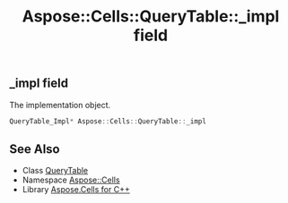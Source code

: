 ﻿---
title: Aspose::Cells::QueryTable::_impl field
linktitle: _impl
second_title: Aspose.Cells for C++ API Reference
description: 'Aspose::Cells::QueryTable::_impl field. The implementation object in C++.'
type: docs
weight: 1400
url: /cpp/aspose.cells/querytable/_impl/
---
## _impl field


The implementation object.

```cpp
QueryTable_Impl* Aspose::Cells::QueryTable::_impl
```

## See Also

* Class [QueryTable](../)
* Namespace [Aspose::Cells](../../)
* Library [Aspose.Cells for C++](../../../)
